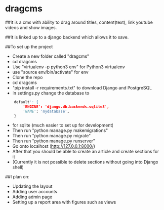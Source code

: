 # dragcms

##It is a cms with ability to drag around titles, content(text), link youtube videos and show images.

##It is linked up to a django backend which allows it to save.


##To set up the project

* Create a new folder called "dragcms"
* cd dragcms
* Use "virtualenv -p python3 env" for Python3 virtualenv
* use "source env/bin/activate" for env
* Clone the repo
* cd dragcms
* "pip install -r requirements.txt" to download Django and PostgreSQL
* In settings.py change the database to
```python
    default': {
        'ENGINE': 'django.db.backends.sqlite3',
        'NAME': 'mydatabase',
    }
```
* for sqlite (much easier to set up for development)
* Then run "python manage.py makemigrations"
* Then run "python manage.py migrate"
* Then run "python manage.py runserver"
* Go onto localhost (http://127.0.0.1:8000/)
* After that you should be able to create an article and create sections for it
* (Currently it is not possible to delete sections without going into Django shell)



##I plan on:
* Updating the layout
* Adding user accounts
* Adding admin page
* Setting up a report area with figures such as views

